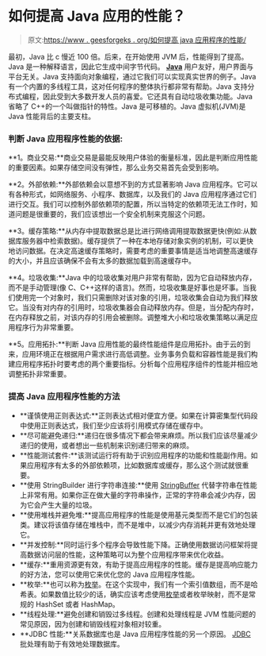 # 如何提高 Java 应用的性能？

> 原文:[https://www . geesforgeks . org/如何提高 java 应用程序的性能/](https://www.geeksforgeeks.org/how-to-improve-the-performance-of-java-applications/)

最初，Java 比 c 慢近 100 倍。后来，在开始使用 JVM 后，性能得到了提高。Java 是一种解释语言，因此它生成中间字节代码。 [**Java**](https://www.geeksforgeeks.org/java/) 用户友好，用户界面与平台无关。Java 支持面向对象编程，通过它我们可以实现真实世界的例子。Java 有一个内置的多线程工具，这对任何程序的整体执行都非常有帮助。Java 支持分布式编程，因此受到大多数开发人员的喜爱。它还具有自动垃圾收集功能。Java 省略了 C++的一个叫做指针的特性。Java 是可移植的。Java 虚拟机(JVM)是 Java 性能背后的主要支柱。

### **判断 Java 应用程序性能的依据:**

**1。商业交易:**商业交易是最能反映用户体验的衡量标准，因此是判断应用性能的重要因素。如果存储空间没有弹性，那么业务交易首先会受到影响。

**2。外部依赖:**外部依赖会以意想不到的方式显著影响 Java 应用程序。它可以有各种形式，如网络服务、小程序、数据库，以及我们的 Java 应用程序通过它们进行交互。我们可以控制外部依赖项的配置，所以当特定的依赖项无法工作时，知道问题是很重要的，我们应该想出一个安全机制来克服这个问题。

**3。缓存策略:**从内存中提取数据总是比进行网络调用提取数据更快(例如:从数据库服务器中检索数据)。缓存提供了一种在本地存储对象实例的机制，可以更快地访问数据。在决定高速缓存策略时，需要考虑的重要事情是适当地调整高速缓存的大小，并且应该确保不会有太多的数据加载到高速缓存中。

**4。垃圾收集:**Java 中的垃圾收集对用户非常有帮助，因为它自动释放内存，而不是手动管理(像 C、C++这样的语言)。然而，垃圾收集是好事也是坏事。当我们使用完一个对象时，我们只需删除对该对象的引用，垃圾收集会自动为我们释放它。当没有对内存的引用时，垃圾收集器会自动释放内存。但是，当分配内存时，在内存释放之前，对该内存的引用会被删除。调整堆大小和垃圾收集策略以满足应用程序行为非常重要。

**5。应用拓扑:**判断 Java 应用性能的最终性能组件是应用拓扑。由于云的到来，应用环境正在根据用户需求进行高低调整。业务事务负载和容器性能是我们构建应用程序拓扑时要考虑的两个重要指标。分析每个应用程序组件的性能并相应地调整拓扑非常重要。

### **提高 Java 应用程序性能的方法**

*   **谨慎使用正则表达式:**正则表达式相对便宜方便。如果在计算密集型代码段中使用正则表达式，我们至少应该将引用模式存储在缓存中。
*   **尽可能避免递归:**递归在很多情况下都会带来麻烦。所以我们应该尽量减少递归的使用，或者想出一些机制来识别递归带来的麻烦。
*   **性能测试套件:**该测试运行将有助于识别应用程序的功能和性能副作用。如果应用程序有太多的外部依赖项，比如数据库或缓存，那么这个测试就很重要。
*   **使用 StringBuilder 进行字符串连接:**使用 [StringBuffer](https://www.geeksforgeeks.org/stringbuffer-class-in-java/) 代替字符串在性能上非常有用。如果你正在做大量的字符串操作，正常的字符串会减少内存，因为它会产生大量的垃圾。
*   **使用堆栈并避免堆:**提高应用程序的性能是使用基元类型而不是它们的包装类。建议将该值存储在堆栈中，而不是堆中，以减少内存消耗并更有效地处理它。
*   **并发控制:**同时运行多个程序会导致性能下降。正确使用数据访问框架将提高数据访问层的性能，这种策略可以为整个应用程序带来优化收益。
*   **缓存:**重用资源更有效，有助于提高应用程序的性能。缓存是提高响应能力的好方法，您可以使用它来优化您的 Java 应用程序性能。
*   **枚举:**也可以称为[枚举](https://www.geeksforgeeks.org/enummap-class-java-example/)。在这个实现中，我们有一个索引值数组，而不是哈希表。如果数值比较少的话，确实应该考虑使用[枚举](https://www.geeksforgeeks.org/enumset-class-java/)或者枚举映射，而不是常规的 HashSet 或者 HashMap。
*   **线程处理:**避免创建和销毁过多线程。创建和处理线程是 JVM 性能问题的常见原因，因为创建和销毁线程对象相对较重。
*   **JDBC 性能:**关系数据库也是 Java 应用程序性能的另一个原因。 [JDBC](https://www.geeksforgeeks.org/jdbc-drivers/) 批处理有助于有效地处理数据库。